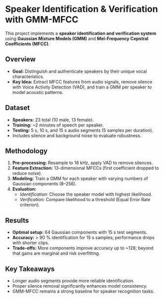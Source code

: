# Speaker Identification & Verification with GMM-MFCC

This project implements a **speaker identification and verification system** using **Gaussian Mixture Models (GMM)** and **Mel-Frequency Cepstral Coefficients (MFCC)**.  


## Overview
- **Goal:** Distinguish and authenticate speakers by their unique vocal characteristics.  
- **Key Idea:** Extract MFCC features from audio signals, remove silence with Voice Activity Detection (VAD), and train a GMM per speaker to model acoustic patterns.

## Dataset
- **Speakers:** 23 total (10 male, 13 female).  
- **Training:** ~2 minutes of speech per speaker.  
- **Testing:** 5 s, 10 s, and 15 s audio segments (5 samples per duration).  
- Includes silence and background noise to evaluate robustness.

## Methodology
1. **Pre-processing:** Resample to 16 kHz, apply VAD to remove silences.  
2. **Feature Extraction:** 13-dimensional MFCCs (first coefficient dropped to reduce noise).  
3. **Modeling:** Train a GMM for each speaker with varying numbers of Gaussian components (8–256).  
4. **Evaluation:**  
   - *Identification:* Choose the speaker model with highest likelihood.  
   - *Verification:* Compare likelihood to a threshold (Equal Error Rate criterion).

## Results
- **Optimal setup:** 64 Gaussian components with 15 s test segments.  
- **Accuracy:** > 90 % identification for 15 s samples; performance drops with shorter clips.  
- **Trade-offs:** More components improve accuracy up to ~128; beyond that gains are marginal and risk overfitting.

## Key Takeaways
- Longer audio segments provide more reliable identification.  
- Proper silence removal significantly enhances model consistency.  
- GMM-MFCC remains a strong baseline for speaker recognition tasks.
